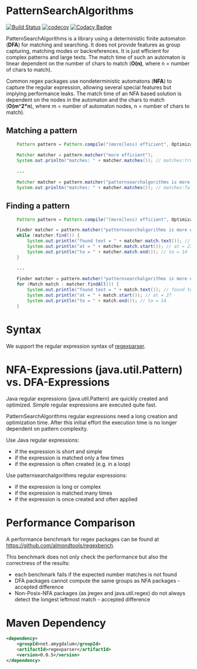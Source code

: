 PatternSearchAlgorithms
=======================
[![Build Status](https://api.travis-ci.org/almondtools/patternsearchalgorithms.svg)](https://travis-ci.org/almondtools/patternsearchalgorithms)
[![codecov](https://codecov.io/gh/almondtools/patternsearchalgorithms/branch/master/graph/badge.svg)](https://codecov.io/gh/almondtools/patternsearchalgorithms)
[![Codacy Badge](https://api.codacy.com/project/badge/Grade/78a45d0742df470abc02bac7be9cb1db)](https://www.codacy.com/project/almondtools/patternsearchalgorithms/dashboard?utm_source=github.com&utm_medium=referral&utm_content=almondtools/patternsearchalgorithms&utm_campaign=Badge_Grade_Dashboard)

PatternSearchAlgorithms is a library using a deterministic finite automaton (**DFA**) for matching and searching. It does not provide features as group capturing, matching modes or backreferences. It is just efficient for complex patterns and large texts. The match time of such an automaton is linear dependent on the number of chars to match (**O(n)**, where n = number of chars to match).

Common regex packages use nondeterministic automatons (**NFA**) to capture the regular expression, allowing several special features but implying performance leaks. The match time of an NFA based solution is dependent on the nodes in the automaton and the chars to match (**O(m^2*n**), where m = number of automaton nodes, n = number of chars to match).

Matching a pattern
------------------
```Java
    Pattern pattern = Pattern.compile("(more|less) efficient", OptimizationTarget.MATCH);

    Matcher matcher = pattern.matcher("more efficient");
    System.out.prinltn("matches: " + matcher.matches()); // matches:true
    
    ...
    
    Matcher matcher = pattern.matcher("patternsearchalgorithms is more efficient than java.util.regex");
    System.out.prinltn("matches: " + matcher.matches()); // matches:false
```

Finding a pattern
-----------------
```Java
    Pattern pattern = Pattern.compile("(more|less) efficient", OptimizationTarget.SEARCH);

    Finder matcher = pattern.matcher("patternsearchalgorithms is more efficient than java.util.regex");
    while (matcher.find()) {
        System.out.println("found text = " + matcher.match.text()); // found text = more efficient
        System.out.println("at = " + matcher.match.start()); // at = 27
        System.out.println("to = " + matcher.match.end()); // to = 14
    }

    ...
    
    Finder matcher = pattern.matcher("patternsearchalgorithms is more efficient than java.util.regex");
    for (Match match : matcher.findAll()) {
        System.out.println("found text = " + match.text()); // found text = more efficient
        System.out.println("at = " + match.start()); // at = 27
        System.out.println("to = " + match.end()); // to = 14
    }
```

Syntax
======
We support the regular expression syntax of [regexparser](https://github.com/almondtools/regexparser).

NFA-Expressions (java.util.Pattern) vs. DFA-Expressions
=======================================================
Java regular expressions (java.util.Pattern) are quickly created and optimized. Simple regular expressions are executed quite fast.

PatternSearchAlgorithms regular expressions need a long creation and optimization time. After this initial effort the execution time is no longer dependent on pattern complexity.

Use Java regular expressions:
- if the expression is short and simple
- if the expression is matched only a few times
- if the expression is often created (e.g. in a loop)

Use patternsearchalgorithms regular expressions:
- if the expression is long or complex
- if the expression is matched many times
- if the expression is once created and often applied


Performance Comparison
======================
A performance benchmark for regex packages can be found at https://github.com/almondtools/regexbench.

This benchmark does not only check the performance but also the correctness of the results:
- each benchmark fails if the expected number matches is not found
- DFA packages cannot compute the same groups as NFA packages - accepted difference
- Non-Posix-NFA packages (as jregex and java.util.regex) do not always detect the longest leftmost match - accepted difference

Maven Dependency
================

```xml
<dependency>
    <groupId>net.amygdalum</groupId>
    <artifactId>regexparser</artifactId>
    <version>0.0.5</version>
</dependency>
```